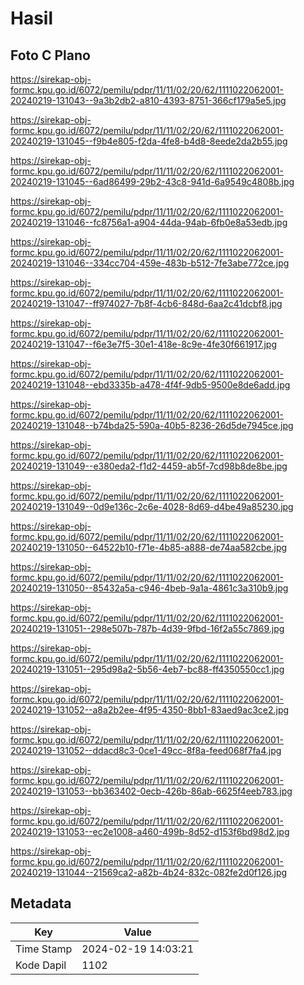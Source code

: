 # Hasil

## Foto C Plano

https://sirekap-obj-formc.kpu.go.id/6072/pemilu/pdpr/11/11/02/20/62/1111022062001-20240219-131043--9a3b2db2-a810-4393-8751-366cf179a5e5.jpg

https://sirekap-obj-formc.kpu.go.id/6072/pemilu/pdpr/11/11/02/20/62/1111022062001-20240219-131045--f9b4e805-f2da-4fe8-b4d8-8eede2da2b55.jpg

https://sirekap-obj-formc.kpu.go.id/6072/pemilu/pdpr/11/11/02/20/62/1111022062001-20240219-131045--6ad86499-29b2-43c8-941d-6a9549c4808b.jpg

https://sirekap-obj-formc.kpu.go.id/6072/pemilu/pdpr/11/11/02/20/62/1111022062001-20240219-131046--fc8756a1-a904-44da-94ab-6fb0e8a53edb.jpg

https://sirekap-obj-formc.kpu.go.id/6072/pemilu/pdpr/11/11/02/20/62/1111022062001-20240219-131046--334cc704-459e-483b-b512-7fe3abe772ce.jpg

https://sirekap-obj-formc.kpu.go.id/6072/pemilu/pdpr/11/11/02/20/62/1111022062001-20240219-131047--ff974027-7b8f-4cb6-848d-6aa2c41dcbf8.jpg

https://sirekap-obj-formc.kpu.go.id/6072/pemilu/pdpr/11/11/02/20/62/1111022062001-20240219-131047--f6e3e7f5-30e1-418e-8c9e-4fe30f661917.jpg

https://sirekap-obj-formc.kpu.go.id/6072/pemilu/pdpr/11/11/02/20/62/1111022062001-20240219-131048--ebd3335b-a478-4f4f-9db5-9500e8de6add.jpg

https://sirekap-obj-formc.kpu.go.id/6072/pemilu/pdpr/11/11/02/20/62/1111022062001-20240219-131048--b74bda25-590a-40b5-8236-26d5de7945ce.jpg

https://sirekap-obj-formc.kpu.go.id/6072/pemilu/pdpr/11/11/02/20/62/1111022062001-20240219-131049--e380eda2-f1d2-4459-ab5f-7cd98b8de8be.jpg

https://sirekap-obj-formc.kpu.go.id/6072/pemilu/pdpr/11/11/02/20/62/1111022062001-20240219-131049--0d9e136c-2c6e-4028-8d69-d4be49a85230.jpg

https://sirekap-obj-formc.kpu.go.id/6072/pemilu/pdpr/11/11/02/20/62/1111022062001-20240219-131050--64522b10-f71e-4b85-a888-de74aa582cbe.jpg

https://sirekap-obj-formc.kpu.go.id/6072/pemilu/pdpr/11/11/02/20/62/1111022062001-20240219-131050--85432a5a-c946-4beb-9a1a-4861c3a310b9.jpg

https://sirekap-obj-formc.kpu.go.id/6072/pemilu/pdpr/11/11/02/20/62/1111022062001-20240219-131051--298e507b-787b-4d39-9fbd-16f2a55c7869.jpg

https://sirekap-obj-formc.kpu.go.id/6072/pemilu/pdpr/11/11/02/20/62/1111022062001-20240219-131051--295d98a2-5b56-4eb7-bc88-ff4350550cc1.jpg

https://sirekap-obj-formc.kpu.go.id/6072/pemilu/pdpr/11/11/02/20/62/1111022062001-20240219-131052--a8a2b2ee-4f95-4350-8bb1-83aed9ac3ce2.jpg

https://sirekap-obj-formc.kpu.go.id/6072/pemilu/pdpr/11/11/02/20/62/1111022062001-20240219-131052--ddacd8c3-0ce1-49cc-8f8a-feed068f7fa4.jpg

https://sirekap-obj-formc.kpu.go.id/6072/pemilu/pdpr/11/11/02/20/62/1111022062001-20240219-131053--bb363402-0ecb-426b-86ab-6625f4eeb783.jpg

https://sirekap-obj-formc.kpu.go.id/6072/pemilu/pdpr/11/11/02/20/62/1111022062001-20240219-131053--ec2e1008-a460-499b-8d52-d153f6bd98d2.jpg

https://sirekap-obj-formc.kpu.go.id/6072/pemilu/pdpr/11/11/02/20/62/1111022062001-20240219-131044--21569ca2-a82b-4b24-832c-082fe2d0f126.jpg


## Metadata

| Key        | Value               |
| ---------- | ------------------- |
| Time Stamp | 2024-02-19 14:03:21 |
| Kode Dapil | 1102                |



